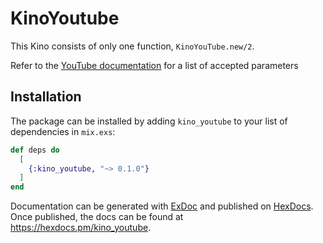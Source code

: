 # KinoYoutube

This Kino consists of only one function, `KinoYouTube.new/2`.

Refer to the [YouTube documentation](https://developers.google.com/youtube/player_parameters#Parameters) for a list of accepted parameters

## Installation

The package can be installed
by adding `kino_youtube` to your list of dependencies in `mix.exs`:

```elixir
def deps do
  [
    {:kino_youtube, "~> 0.1.0"}
  ]
end
```

Documentation can be generated with [ExDoc](https://github.com/elixir-lang/ex_doc)
and published on [HexDocs](https://hexdocs.pm). Once published, the docs can
be found at <https://hexdocs.pm/kino_youtube>.

